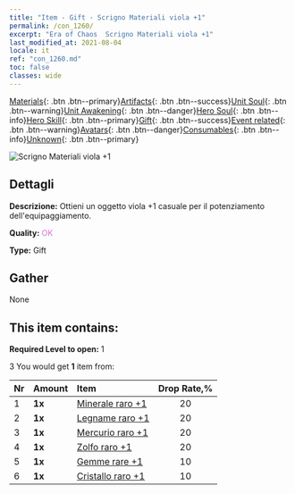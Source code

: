 ```yaml
---
title: "Item - Gift - Scrigno Materiali viola +1"
permalink: /con_1260/
excerpt: "Era of Chaos  Scrigno Materiali viola +1"
last_modified_at: 2021-08-04
locale: it
ref: "con_1260.md"
toc: false
classes: wide
---
```

 [Materials](/ItemsIT/){: .btn .btn--primary}[Artifacts](/ItemsIT/Artifacts/){: .btn .btn--success}[Unit Soul](/ItemsIT/UnitSoul/){: .btn .btn--warning}[Unit Awakening](/ItemsIT/UnitAwakening/){: .btn .btn--danger}[Hero Soul](/ItemsIT/HeroSoul/){: .btn .btn--info}[Hero Skill](/ItemsIT/HeroSkill/){: .btn .btn--primary}[Gift](/ItemsIT/Gift/){: .btn .btn--success}[Event related](/ItemsIT/Events/){: .btn .btn--warning}[Avatars](/ItemsIT/Avatars/){: .btn .btn--danger}[Consumables](/ItemsIT/Consumables/){: .btn .btn--info}[Unknown](/ItemsIT/Unknown/){: .btn .btn--primary}

 ![Scrigno Materiali viola +1](/images/t/i_304002.png)

## Dettagli
 **Descrizione:** Ottieni un oggetto viola +1 casuale per il potenziamento dell'equipaggiamento.

 **Quality:** <span style="color: #DA70D6">OK</span>

 **Type:** Gift

## Gather

  None

## This item contains:

 **Required Level to open:** 1

 3 You would get **1** item  from:

  | Nr | Amount |     Item    | Drop Rate,% |
  |:---|:-------|:------------|:---------:|
  | 1 |  **1x** | [Minerale raro +1](/ItemsIT/mat_40/) | 20 | 
  | 2 |  **1x** | [Legname raro +1](/ItemsIT/mat_41/) | 20 | 
  | 3 |  **1x** | [Mercurio raro +1](/ItemsIT/mat_42/) | 20 | 
  | 4 |  **1x** | [Zolfo raro +1](/ItemsIT/mat_43/) | 20 | 
  | 5 |  **1x** | [Gemme rare +1](/ItemsIT/mat_44/) | 10 | 
  | 6 |  **1x** | [Cristallo raro +1](/ItemsIT/mat_45/) | 10 | 
